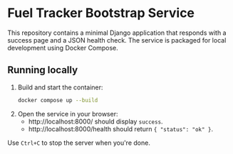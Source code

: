 # Fuel Tracker Bootstrap Service

This repository contains a minimal Django application that responds with a success page and a JSON health check. The service is packaged for local development using Docker Compose.

## Running locally

1. Build and start the container:
   ```bash
   docker compose up --build
   ```
2. Open the service in your browser:
   - http://localhost:8000/ should display `success`.
   - http://localhost:8000/health should return `{ "status": "ok" }`.

Use `Ctrl+C` to stop the server when you're done.
